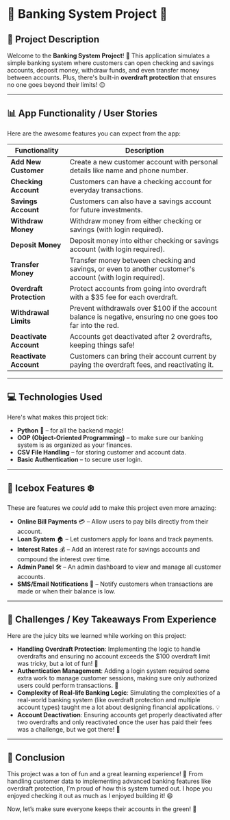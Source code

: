 # 🎉 **Banking System Project** 🎉

## 📝 **Project Description**
Welcome to the **Banking System Project**! 🏦 This application simulates a simple banking system where customers can open checking and savings accounts, deposit money, withdraw funds, and even transfer money between accounts. Plus, there's built-in **overdraft protection** that ensures no one goes beyond their limits! 😉

---

## 📊 **App Functionality / User Stories**
Here are the awesome features you can expect from the app:

| **Functionality** | **Description** |
| ----------------- | --------------- |
| **Add New Customer** | Create a new customer account with personal details like name and phone number. |
| **Checking Account** | Customers can have a checking account for everyday transactions. |
| **Savings Account** | Customers can also have a savings account for future investments. |
| **Withdraw Money** | Withdraw money from either checking or savings (with login required). |
| **Deposit Money** | Deposit money into either checking or savings account (with login required). |
| **Transfer Money** | Transfer money between checking and savings, or even to another customer's account (with login required). |
| **Overdraft Protection** | Protect accounts from going into overdraft with a $35 fee for each overdraft. |
| **Withdrawal Limits** | Prevent withdrawals over $100 if the account balance is negative, ensuring no one goes too far into the red. |
| **Deactivate Account** | Accounts get deactivated after 2 overdrafts, keeping things safe! |
| **Reactivate Account** | Customers can bring their account current by paying the overdraft fees, and reactivating it. |

---

## 💻 **Technologies Used**
Here's what makes this project tick:

- **Python** 🐍 – for all the backend magic!
- **OOP (Object-Oriented Programming)** – to make sure our banking system is as organized as your finances.
- **CSV File Handling** – for storing customer and account data.
- **Basic Authentication** – to secure user login.

---

## 🚀 **Icebox Features** ❄️
These are features we *could* add to make this project even more amazing:

- **Online Bill Payments** 💳 – Allow users to pay bills directly from their account.
- **Loan System** 🏠 – Let customers apply for loans and track payments.
- **Interest Rates** 💰 – Add an interest rate for savings accounts and compound the interest over time.
- **Admin Panel** 🛠️ – An admin dashboard to view and manage all customer accounts.
- **SMS/Email Notifications** 📱 – Notify customers when transactions are made or when their balance is low.

---

## 🚧 **Challenges / Key Takeaways From Experience**
Here are the juicy bits we learned while working on this project:

- **Handling Overdraft Protection**: Implementing the logic to handle overdrafts and ensuring no account exceeds the $100 overdraft limit was tricky, but a lot of fun! 🎢
- **Authentication Management**: Adding a login system required some extra work to manage customer sessions, making sure only authorized users could perform transactions. 🔐
- **Complexity of Real-life Banking Logic**: Simulating the complexities of a real-world banking system (like overdraft protection and multiple account types) taught me a lot about designing financial applications. 💡
- **Account Deactivation**: Ensuring accounts get properly deactivated after two overdrafts and only reactivated once the user has paid their fees was a challenge, but we got there! 🔄

---

## 🎨 **Conclusion**
This project was a ton of fun and a great learning experience! 🎉 From handling customer data to implementing advanced banking features like overdraft protection, I’m proud of how this system turned out. I hope you enjoyed checking it out as much as I enjoyed building it! 😄

Now, let’s make sure everyone keeps their accounts in the green! 💸

